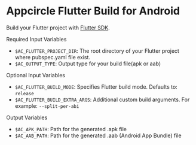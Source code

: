 # Appcircle Flutter Build for Android

Build your Flutter project with [Flutter SDK](https://github.com/flutter/flutter).

Required Input Variables
- `$AC_FLUTTER_PROJECT_DIR`: The root directory of your Flutter project where pubspec.yaml file exist.
- `$AC_OUTPUT_TYPE`: Output type for your build file(apk or aab)

Optional Input Variables
- `$AC_FLUTTER_BUILD_MODE`: Specifies Flutter build mode. Defaults to: `release`
- `$AC_FLUTTER_BUILD_EXTRA_ARGS`: Additional custom build arguments. For example: `--split-per-abi`

Output Variables
- `$AC_APK_PATH`: Path for the generated .apk file
- `$AC_AAB_PATH`: Path for the generated .aab (Android App Bundle) file